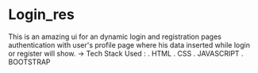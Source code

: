 # Login_res
This is an amazing ui for an dynamic login and registration pages authentication with user's profile page where his data inserted while login or register will show.
-> Tech Stack Used :
  . HTML
  . CSS
  . JAVASCRIPT
  . BOOTSTRAP
